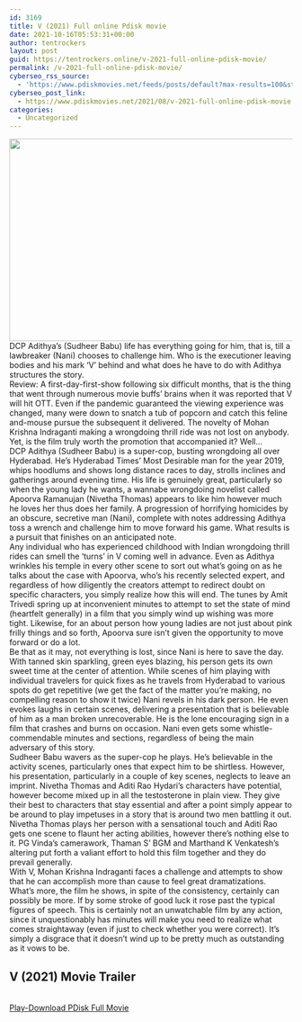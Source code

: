 ```yaml
---
id: 3169
title: V (2021) Full online Pdisk movie
date: 2021-10-16T05:53:31+00:00
author: tentrockers
layout: post
guid: https://tentrockers.online/v-2021-full-online-pdisk-movie/
permalink: /v-2021-full-online-pdisk-movie/
cyberseo_rss_source:
  - 'https://www.pdiskmovies.net/feeds/posts/default?max-results=100&start-index=1001'
cyberseo_post_link:
  - https://www.pdiskmovies.net/2021/08/v-2021-full-online-pdisk-movie.html
categories:
  - Uncategorized
---
```

<div class="separator">
  <a href="https://1.bp.blogspot.com/-kag3-WcM9MY/YRk23xjxoQI/AAAAAAAAAOc/8k-LTTBu4VkK9sb8K0ddSoQeK8AnkX-KQCLcBGAsYHQ/s600/V%2B%25282021%2529%2BFull%2Bonline%2BPdisk%2Bmovie.jpg" imageanchor="1"><img loading="lazy" border="0" data-original-height="338" data-original-width="600" height="360" src="https://1.bp.blogspot.com/-kag3-WcM9MY/YRk23xjxoQI/AAAAAAAAAOc/8k-LTTBu4VkK9sb8K0ddSoQeK8AnkX-KQCLcBGAsYHQ/w640-h360/V%2B%25282021%2529%2BFull%2Bonline%2BPdisk%2Bmovie.jpg" width="640" /></a>
</div>



<div>
  <div>
    DCP Adithya&#8217;s (Sudheer Babu) life has everything going for him, that is, till a lawbreaker (Nani) chooses to challenge him. Who is the executioner leaving bodies and his mark &#8216;V&#8217; behind and what does he have to do with Adithya structures the story.&nbsp;
  </div>
  
  <div>
    Review: A first-day-first-show following six difficult months, that is the thing that went through numerous movie buffs&#8217; brains when it was reported that V will hit OTT. Even if the pandemic guaranteed the viewing experience was changed, many were down to snatch a tub of popcorn and catch this feline and-mouse pursue the subsequent it delivered. The novelty of Mohan Krishna Indraganti making a wrongdoing thrill ride was not lost on anybody. Yet, is the film truly worth the promotion that accompanied it? Well…&nbsp;
  </div>
  
  <div>
    DCP Adithya (Sudheer Babu) is a super-cop, busting wrongdoing all over Hyderabad. He&#8217;s Hyderabad Times&#8217; Most Desirable man for the year 2019, whips hoodlums and shows long distance races to day, strolls inclines and gatherings around evening time. His life is genuinely great, particularly so when the young lady he wants, a wannabe wrongdoing novelist called Apoorva Ramanujan (Nivetha Thomas) appears to like him however much he loves her thus does her family. A progression of horrifying homicides by an obscure, secretive man (Nani), complete with notes addressing Adithya toss a wrench and challenge him to move forward his game. What results is a pursuit that finishes on an anticipated note.&nbsp;
  </div>
  
  <div>
    Any individual who has experienced childhood with Indian wrongdoing thrill rides can smell the &#8216;turns&#8217; in V coming well in advance. Even as Adithya wrinkles his temple in every other scene to sort out what&#8217;s going on as he talks about the case with Apoorva, who&#8217;s his recently selected expert, and regardless of how diligently the creators attempt to redirect doubt on specific characters, you simply realize how this will end. The tunes by Amit Trivedi spring up at inconvenient minutes to attempt to set the state of mind (heartfelt generally) in a film that you simply wind up wishing was more tight. Likewise, for an about person how young ladies are not just about pink frilly things and so forth, Apoorva sure isn&#8217;t given the opportunity to move forward or do a lot.&nbsp;
  </div>
  
  <div>
    Be that as it may, not everything is lost, since Nani is here to save the day. With tanned skin sparkling, green eyes blazing, his person gets its own sweet time at the center of attention. While scenes of him playing with individual travelers for quick fixes as he travels from Hyderabad to various spots do get repetitive (we get the fact of the matter you&#8217;re making, no compelling reason to show it twice) Nani revels in his dark person. He even evokes laughs in certain scenes, delivering a presentation that is believable of him as a man broken unrecoverable. He is the lone encouraging sign in a film that crashes and burns on occasion. Nani even gets some whistle-commendable minutes and sections, regardless of being the main adversary of this story.&nbsp;
  </div>
  
  <div>
    Sudheer Babu wavers as the super-cop he plays. He&#8217;s believable in the activity scenes, particularly ones that expect him to be shirtless. However, his presentation, particularly in a couple of key scenes, neglects to leave an imprint. Nivetha Thomas and Aditi Rao Hydari&#8217;s characters have potential, however become mixed up in all the testosterone in plain view. They give their best to characters that stay essential and after a point simply appear to be around to play impetuses in a story that is around two men battling it out. Nivetha Thomas plays her person with a sensational touch and Aditi Rao gets one scene to flaunt her acting abilities, however there&#8217;s nothing else to it. PG Vinda&#8217;s camerawork, Thaman S&#8217; BGM and Marthand K Venkatesh&#8217;s altering put forth a valiant effort to hold this film together and they do prevail generally.&nbsp;
  </div>
  
  <div>
    With V, Mohan Krishna Indraganti faces a challenge and attempts to show that he can accomplish more than cause to feel great dramatizations. What&#8217;s more, the film he shows, in spite of the consistency, certainly can possibly be more. If by some stroke of good luck it rose past the typical figures of speech. This is certainly not an unwatchable film by any action, since it unquestionably has minutes will make you need to realize what comes straightaway (even if just to check whether you were correct). It&#8217;s simply a disgrace that it doesn&#8217;t wind up to be pretty much as outstanding as it vows to be.
  </div>
</div>

<div>
  <h2>
    <span>V (2021)&nbsp;Movie Trailer</span>
  </h2>
</div>

  
<a href="https://kofilink.com/1/bnYyaW5kMDAwdDNy?dn=1" onclick="window.open('https://kofilink.com/1/bnYyaW5kMDAwdDNy?dn=1','popup','width=600,height=600'); return false;" target="popup" rel="noopener"><br /> Play-Download PDisk Full Movie<br /> </a>